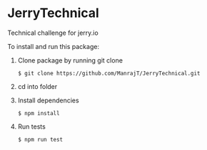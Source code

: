 # JerryTechnical
Technical challenge for jerry.io


To install and run this package: 

1.  Clone package by running git clone 

    `$ git clone https://github.com/ManrajT/JerryTechnical.git`  
2.  cd into folder
3.  Install dependencies

    `$ npm install`
    
4.  Run tests

    `$ npm run test`
    
    
    
    
